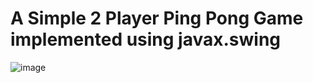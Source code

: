 # A Simple 2 Player Ping Pong Game implemented using javax.swing

![image](https://github.com/user-attachments/assets/4cde23ae-9f79-4595-9960-80a2c8432127)
